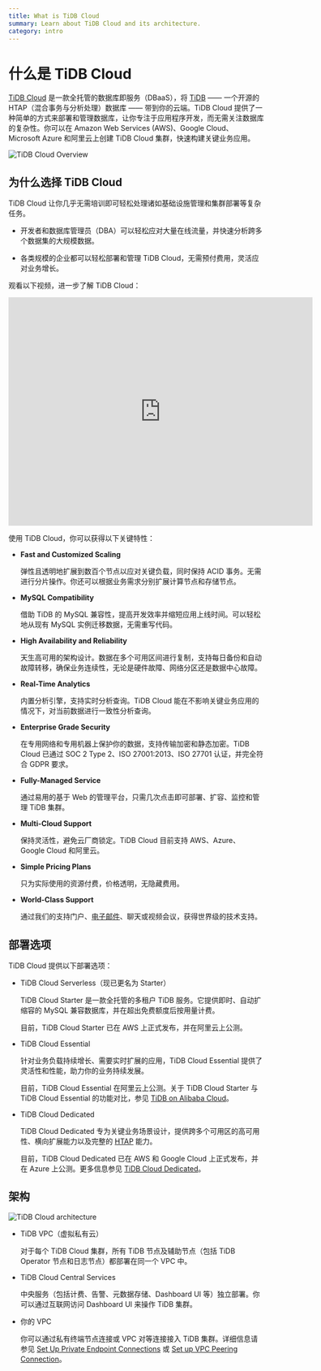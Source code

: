```yaml
---
title: What is TiDB Cloud
summary: Learn about TiDB Cloud and its architecture.
category: intro
---
```


# 什么是 TiDB Cloud

[TiDB Cloud](https://www.pingcap.com/tidb-cloud/) 是一款全托管的数据库即服务（DBaaS），将 [TiDB](https://docs.pingcap.com/tidb/stable/overview) —— 一个开源的 HTAP（混合事务与分析处理）数据库 —— 带到你的云端。TiDB Cloud 提供了一种简单的方式来部署和管理数据库，让你专注于应用程序开发，而无需关注数据库的复杂性。你可以在 Amazon Web Services (AWS)、Google Cloud、Microsoft Azure 和阿里云上创建 TiDB Cloud 集群，快速构建关键业务应用。

![TiDB Cloud Overview](/media/tidb-cloud/tidb-cloud-overview.png)

## 为什么选择 TiDB Cloud

TiDB Cloud 让你几乎无需培训即可轻松处理诸如基础设施管理和集群部署等复杂任务。

- 开发者和数据库管理员（DBA）可以轻松应对大量在线流量，并快速分析跨多个数据集的大规模数据。

- 各类规模的企业都可以轻松部署和管理 TiDB Cloud，无需预付费用，灵活应对业务增长。

观看以下视频，进一步了解 TiDB Cloud：

<iframe width="600" height="450" src="https://www.youtube.com/embed/skCV9BEmjbo?enablejsapi=1" title="Why TiDB Cloud?" frameborder="0" allow="accelerometer; autoplay; clipboard-write; encrypted-media; gyroscope; picture-in-picture" allowfullscreen></iframe>

使用 TiDB Cloud，你可以获得以下关键特性：

- **Fast and Customized Scaling**

    弹性且透明地扩展到数百个节点以应对关键负载，同时保持 ACID 事务。无需进行分片操作。你还可以根据业务需求分别扩展计算节点和存储节点。

- **MySQL Compatibility**

    借助 TiDB 的 MySQL 兼容性，提高开发效率并缩短应用上线时间。可以轻松地从现有 MySQL 实例迁移数据，无需重写代码。

- **High Availability and Reliability**

    天生高可用的架构设计。数据在多个可用区间进行复制，支持每日备份和自动故障转移，确保业务连续性，无论是硬件故障、网络分区还是数据中心故障。

- **Real-Time Analytics**

    内置分析引擎，支持实时分析查询。TiDB Cloud 能在不影响关键业务应用的情况下，对当前数据进行一致性分析查询。

- **Enterprise Grade Security**

    在专用网络和专用机器上保护你的数据，支持传输加密和静态加密。TiDB Cloud 已通过 SOC 2 Type 2、ISO 27001:2013、ISO 27701 认证，并完全符合 GDPR 要求。

- **Fully-Managed Service**

    通过易用的基于 Web 的管理平台，只需几次点击即可部署、扩容、监控和管理 TiDB 集群。

- **Multi-Cloud Support**

    保持灵活性，避免云厂商锁定。TiDB Cloud 目前支持 AWS、Azure、Google Cloud 和阿里云。

- **Simple Pricing Plans**

    只为实际使用的资源付费，价格透明，无隐藏费用。

- **World-Class Support**

    通过我们的支持门户、<a href="mailto:tidbcloud-support@pingcap.com">电子邮件</a>、聊天或视频会议，获得世界级的技术支持。

## 部署选项

TiDB Cloud 提供以下部署选项：

- TiDB Cloud Serverless（现已更名为 Starter）

    TiDB Cloud Starter 是一款全托管的多租户 TiDB 服务。它提供即时、自动扩缩容的 MySQL 兼容数据库，并在超出免费额度后按用量计费。

    目前，TiDB Cloud Starter 已在 AWS 上正式发布，并在阿里云上公测。

- TiDB Cloud Essential

    针对业务负载持续增长、需要实时扩展的应用，TiDB Cloud Essential 提供了灵活性和性能，助力你的业务持续发展。

    目前，TiDB Cloud Essential 在阿里云上公测。关于 TiDB Cloud Starter 与 TiDB Cloud Essential 的功能对比，参见 [TiDB on Alibaba Cloud](https://www.pingcap.com/partners/alibaba-cloud/)。

- TiDB Cloud Dedicated

    TiDB Cloud Dedicated 专为关键业务场景设计，提供跨多个可用区的高可用性、横向扩展能力以及完整的 [HTAP](https://en.wikipedia.org/wiki/Hybrid_transactional/analytical_processing) 能力。

    目前，TiDB Cloud Dedicated 已在 AWS 和 Google Cloud 上正式发布，并在 Azure 上公测。更多信息参见 [TiDB Cloud Dedicated](https://www.pingcap.com/tidb-cloud-dedicated)。

## 架构

![TiDB Cloud architecture](/media/tidb-cloud/tidb-cloud-architecture.png)

- TiDB VPC（虚拟私有云）

    对于每个 TiDB Cloud 集群，所有 TiDB 节点及辅助节点（包括 TiDB Operator 节点和日志节点）都部署在同一个 VPC 中。

- TiDB Cloud Central Services

    中央服务（包括计费、告警、元数据存储、Dashboard UI 等）独立部署。你可以通过互联网访问 Dashboard UI 来操作 TiDB 集群。

- 你的 VPC

    你可以通过私有终端节点连接或 VPC 对等连接接入 TiDB 集群。详细信息请参见 [Set Up Private Endpoint Connections](/tidb-cloud/set-up-private-endpoint-connections.md) 或 [Set up VPC Peering Connection](/tidb-cloud/set-up-vpc-peering-connections.md)。